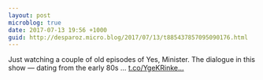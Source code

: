 ```yaml
---
layout: post
microblog: true
date: 2017-07-13 19:56 +1000
guid: http://desparoz.micro.blog/2017/07/13/t885437857095090176.html
---
```

Just watching a couple of old episodes of Yes, Minister. The dialogue in this show — dating from the early 80s ... [t.co/YgeKRinke...](https://t.co/YgeKRinkea)
